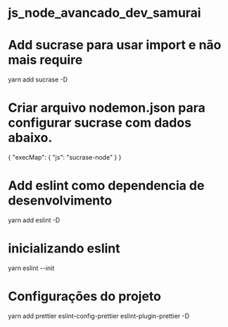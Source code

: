 # js_node_avancado_dev_samurai

# Add sucrase para usar import e não mais require

yarn add sucrase -D

# Criar arquivo nodemon.json para configurar sucrase com dados abaixo.

{
"execMap": {
"js": "sucrase-node"
}
}

# Add eslint como dependencia de desenvolvimento

yarn add eslint -D

# inicializando eslint

yarn eslint --init

# Configurações do projeto

yarn add prettier eslint-config-prettier eslint-plugin-prettier -D
